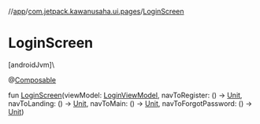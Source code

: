 //[app](../../index.md)/[com.jetpack.kawanusaha.ui.pages](index.md)/[LoginScreen](-login-screen.md)

# LoginScreen

[androidJvm]\

@[Composable](https://developer.android.com/reference/kotlin/androidx/compose/runtime/Composable.html)

fun [LoginScreen](-login-screen.md)(viewModel: [LoginViewModel](../com.jetpack.kawanusaha.main/-login-view-model/index.md), navToRegister: () -&gt; [Unit](https://kotlinlang.org/api/latest/jvm/stdlib/kotlin/-unit/index.html), navToLanding: () -&gt; [Unit](https://kotlinlang.org/api/latest/jvm/stdlib/kotlin/-unit/index.html), navToMain: () -&gt; [Unit](https://kotlinlang.org/api/latest/jvm/stdlib/kotlin/-unit/index.html), navToForgotPassword: () -&gt; [Unit](https://kotlinlang.org/api/latest/jvm/stdlib/kotlin/-unit/index.html))
